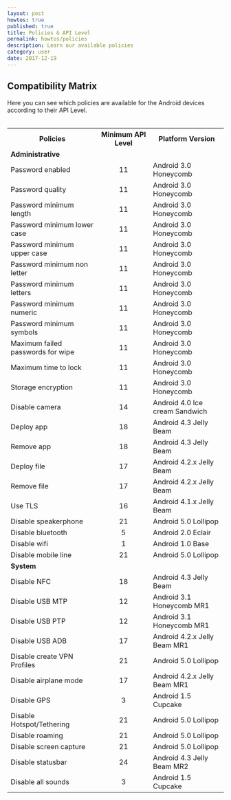 ```yaml
---
layout: post
howtos: true
published: true
title: Policies & API Level
permalink: howtos/policies
description: Learn our available policies
category: user
date: 2017-12-19
---
```


## Compatibility Matrix

Here you can see which policies are available for the Android devices according to their API Level.
<br />
<br />


<table class="policy-matrix">
  <tr>
    <th>Policies</th>
    <th>Minimum API Level</th>
    <th>Platform Version</th>
  </tr>
  <tr>
    <td colspan="3"><strong>Administrative</strong></td>
  </tr>
  <tr>
    <td>Password enabled</td>
    <td align="center">11</td>
    <td>Android 3.0 Honeycomb</td>
  </tr>
  <tr>
    <td>Password quality</td>
    <td align="center">11</td>
    <td>Android 3.0 Honeycomb</td>
  </tr>
  <tr>
    <td>Password minimum length</td>
    <td align="center">11</td>
    <td>Android 3.0 Honeycomb</td>
  </tr>
  <tr>
    <td>Password minimum lower case</td>
    <td align="center">11</td>
    <td>Android 3.0 Honeycomb</td>
  </tr>
    <tr>
    <td>Password minimum upper case</td>
    <td align="center">11</td>
    <td>Android 3.0 Honeycomb</td>
  </tr>
  <tr>
    <td>Password minimum non letter</td>
    <td align="center">11</td>
    <td>Android 3.0 Honeycomb</td>
  </tr>
  <tr>
    <td>Password minimum letters</td>
    <td align="center">11</td>
    <td>Android 3.0 Honeycomb</td>
  </tr>
  <tr>
    <td>Password minimum numeric</td>
    <td align="center">11</td>
    <td>Android 3.0 Honeycomb</td>
  </tr>
  <tr>
    <td>Password minimum symbols</td>
    <td align="center">11</td>
    <td>Android 3.0 Honeycomb</td>
  </tr>
  <tr>
    <td>Maximum failed passwords for wipe</td>
    <td align="center">11</td>
    <td>Android 3.0 Honeycomb</td>
  </tr>
  <tr>
    <td>Maximum time to lock</td>
    <td align="center">11</td>
    <td>Android 3.0 Honeycomb</td>
  </tr>
  <tr>
    <td>Storage encryption</td>
    <td align="center">11</td>
    <td>Android 3.0 Honeycomb</td>
  </tr>
  <tr>
    <td>Disable camera</td>
    <td align="center">14</td>
    <td>Android 4.0 Ice cream Sandwich</td>
  </tr>
  <tr>
    <td>Deploy app</td>
    <td align="center">18</td>
    <td>Android 4.3 Jelly Beam</td>
  </tr>
  <tr>
    <td>Remove app</td>
    <td align="center">18</td>
    <td>Android 4.3 Jelly Beam</td>
  </tr>
  <tr>
    <td>Deploy file</td>
    <td align="center">17</td>
    <td>Android 4.2.x Jelly Beam</td>
  </tr>
  <tr>
    <td>Remove file</td>
    <td align="center">17</td>
    <td>Android 4.2.x Jelly Beam</td>
  </tr>
  <tr>
    <td>Use TLS</td>
    <td align="center">16</td>
    <td>Android 4.1.x Jelly Beam</td>
  </tr>
  <tr>
    <td>Disable speakerphone</td>
    <td align="center">21</td>
    <td>Android 5.0 Lollipop</td>
  </tr>
  <tr>
    <td>Disable bluetooth</td>
    <td align="center">5</td>
    <td>Android 2.0 Eclair</td>
  </tr>
  <tr>
    <td>Disable wifi</td>
    <td align="center">1</td>
    <td>Android 1.0 Base</td>
  </tr>
  <tr>
    <td>Disable mobile line</td>
    <td align="center">21</td>
    <td>Android 5.0 Lollipop</td>
  </tr>
  <tr>
    <td colspan="3"><b>System</b></td>
  </tr>
  <tr>
    <td>Disable NFC</td>
    <td align="center">18</td>
    <td>Android 4.3 Jelly Beam</td>
  </tr>
  <tr>
    <td>Disable USB MTP</td>
    <td align="center">12</td>
    <td>Android 3.1 Honeycomb MR1</td>
  </tr>
  <tr>
    <td>Disable USB PTP</td>
    <td align="center">12</td>
    <td>Android 3.1 Honeycomb MR1</td>
  </tr>
  <tr>
    <td>Disable USB ADB</td>
    <td align="center">17</td>
    <td>Android 4.2.x Jelly Beam MR1</td>
  </tr>
  <tr>
    <td>Disable create VPN Profiles</td>
    <td align="center">21</td>
    <td>Android 5.0 Lollipop</td>
  </tr>
  <tr>
    <td>Disable airplane mode</td>
    <td align="center">17</td>
    <td>Android 4.2.x Jelly Beam MR1</td>
  </tr>
  <tr>
    <td>Disable GPS</td>
    <td align="center">3</td>
    <td>Android 1.5 Cupcake</td>
  </tr>
  <tr>
    <td>Disable Hotspot/Tethering</td>
    <td align="center">21</td>
    <td>Android 5.0 Lollipop</td>
  </tr>
  <tr>
    <td>Disable roaming</td>
    <td align="center">21</td>
    <td>Android 5.0 Lollipop</td>
  </tr>
  <tr>
    <td>Disable screen capture</td>
    <td align="center">21</td>
    <td>Android 5.0 Lollipop</td>
  </tr>
  <tr>
    <td>Disable statusbar</td>
    <td align="center">24</td>
    <td>Android 4.3 Jelly Beam MR2</td>
  </tr>
  <tr>
    <td>Disable all sounds</td>
    <td align="center">3</td>
    <td>Android 1.5 Cupcake</td>
  </tr>
</table>
